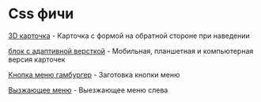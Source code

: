 # Css фичи

[3D карточка](https://alex2102.github.io/CssFeatures.github.io/CSS%20%D1%84%D0%B8%D1%87%D0%B8/3D%20%D0%BA%D0%B0%D1%80%D1%82%D0%BE%D1%87%D0%BA%D0%B0/ "Навести на карточку") - Карточка с формой на обратной стороне при наведении

[блок с адаптивной версткой](https://alex2102.github.io/CssFeatures.github.io/%D0%B1%D0%BB%D0%BE%D0%BA%20%D1%81%20%D0%B0%D0%B4%D0%B0%D0%BF%D1%82%D0%B8%D0%B2%D0%BD%D0%BE%D0%B9%20%D0%B2%D0%B5%D1%80%D1%81%D1%82%D0%BA%D0%BE%D0%B9/ "Навести на секцию") - Мобильная, планшетная и компьютерная версия карточек

[Кнопка меню гамбургер](https://alex2102.github.io/CssFeatures.github.io/%D0%BA%D0%BD%D0%BE%D0%BF%D0%BA%D0%B0%20%D0%BC%D0%B5%D0%BD%D1%8E%20%D0%B3%D0%B0%D0%BC%D0%B1%D1%83%D1%80%D0%B3%D0%B5%D1%80/ "Нажать на кнопку") - Заготовка кнопки меню

[Вызжающее меню](https://alex2102.github.io/CssFeatures.github.io/%D0%B2%D1%8B%D0%B5%D0%B7%D0%B6%D0%B0%D1%8E%D1%89%D0%B5%D0%B5%20%D0%BC%D0%B5%D0%BD%D1%8E%20%D1%81%D0%BB%D0%B5%D0%B2%D0%B0/# "Нажать на кнопку") - Выезжающее меню слева

